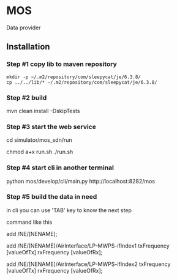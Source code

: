 # MOS

Data provider

## Installation

### Step #1 copy lib to maven repository
```
mkdir -p ~/.m2/repository/com/sleepycat/je/6.3.8/
cp ../../lib/* ~/.m2/repository/com/sleepycat/je/6.3.8/
```

### Step #2 build
mvn clean install -DskipTests

### Step #3 start the web service
cd simulator/mos_sdn/run

chmod a+x run.sh
./run.sh

### Step #4 start cli in another terminal
python mos/develop/cli/main.py http://localhost:8282/mos

### Step #5 build the data in need
in cli you can use 'TAB' key to know the next step

command like this

add /NE/[NENAME];

add /NE/[NENAME]/AirInterface/LP-MWPS-ifIndex1 txFrequency [valueOfTx] rxFrequency [valueOfRx];

add /NE/[NENAME]/AirInterface/LP-MWPS-ifIndex2 txFrequency [valueOfTx] rxFrequency [valueOfRx];


